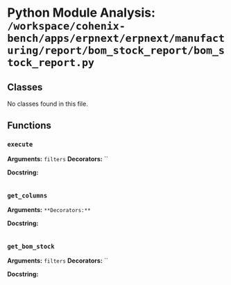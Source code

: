 # Python Module Analysis: `/workspace/cohenix-bench/apps/erpnext/erpnext/manufacturing/report/bom_stock_report/bom_stock_report.py`

## Classes

No classes found in this file.


## Functions

### `execute`
**Arguments:** `filters`
**Decorators:** ``

**Docstring:**
```

```
### `get_columns`
**Arguments:** ``
**Decorators:** ``

**Docstring:**
```

```
### `get_bom_stock`
**Arguments:** `filters`
**Decorators:** ``

**Docstring:**
```

```

